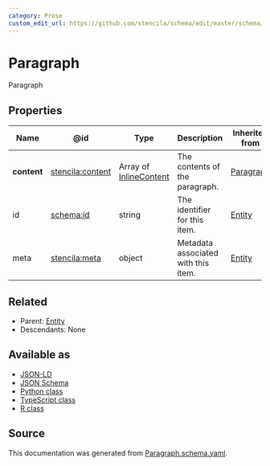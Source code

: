 ```yaml
---
category: Prose
custom_edit_url: https://github.com/stencila/schema/edit/master/schema/Paragraph.schema.yaml
---
```


# Paragraph

Paragraph

## Properties

| Name        | @id                                                         | Type                                       | Description                         | Inherited from            |
| ----------- | ----------------------------------------------------------- | ------------------------------------------ | ----------------------------------- | ------------------------- |
| **content** | [stencila:content](https://schema.stenci.la/content.jsonld) | Array of [InlineContent](InlineContent.md) | The contents of the paragraph.      | [Paragraph](Paragraph.md) |
| id          | [schema:id](https://schema.org/id)                          | string                                     | The identifier for this item.       | [Entity](Entity.md)       |
| meta        | [stencila:meta](https://schema.stenci.la/meta.jsonld)       | object                                     | Metadata associated with this item. | [Entity](Entity.md)       |

## Related

-   Parent: [Entity](Entity.md)
-   Descendants: None

## Available as

-   [JSON-LD](https://schema.stenci.la/Paragraph.jsonld)
-   [JSON Schema](https://schema.stenci.la/v1/Paragraph.schema.json)
-   [Python class](https://stencila.github.io/schema/py/docs/types.html#schema.types.Paragraph)
-   [TypeScript class](https://stencila.github.io/schema/ts/docs/interfaces/paragraph.html)
-   [R class](https://cran.r-project.org/web/packages/stencilaschema/stencilaschema.pdf)

## Source

This documentation was generated from [Paragraph.schema.yaml](https://github.com/stencila/schema/blob/master/schema/Paragraph.schema.yaml).
